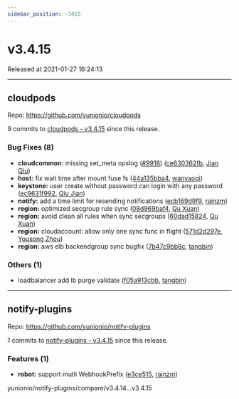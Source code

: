 ```yaml
---
sidebar_position: -3415
---
```


# v3.4.15

Released at 2021-01-27 16:24:13

-----

## cloudpods

Repo: https://github.com/yunionio/cloudpods

9 commits to [cloudpods - v3.4.15](https://github.com/yunionio/cloudpods/compare/v3.4.14...v3.4.15) since this release.

### Bug Fixes (8)
- **cloudcommon:** missing set_meta opslog ([#9918](https://github.com/yunionio/cloudpods/issues/9918)) ([ce630362fb](https://github.com/yunionio/cloudpods/commit/ce630362fb90cf969bd7f25d7d5a750fa218ca82), [Jian Qiu](mailto:swordqiu@gmail.com))
- **host:** fix wait time after mount fuse fs ([44a135bba4](https://github.com/yunionio/cloudpods/commit/44a135bba44cc0aa33344fb7fb1f76b99394f490), [wanyaoqi](mailto:wanyaoqi@yunionyun.com))
- **keystone:** user create without password can login with any password ([ec9631f992](https://github.com/yunionio/cloudpods/commit/ec9631f992c01da412cf27e61b092fb931ffea0d), [Qiu Jian](mailto:qiujian@yunionyun.com))
- **notify:** add a time limit for resending notifications ([ecb169d9f9](https://github.com/yunionio/cloudpods/commit/ecb169d9f9a953ac8bc20ca868a1acaa852bbe7b), [rainzm](mailto:mjoycarry@gmail.com))
- **region:** optimized secgroup rule sync ([08d969baf4](https://github.com/yunionio/cloudpods/commit/08d969baf4bd7cf9bc53d1f7521525d017b1f5f2), [Qu Xuan](mailto:quxuan@yunionyun.com))
- **region:** avoid clean all rules when sync secgroups ([60dad15824](https://github.com/yunionio/cloudpods/commit/60dad15824dca045d08539804ffaac69408eb1f4), [Qu Xuan](mailto:quxuan@yunionyun.com))
- **region:** cloudaccount: allow only one sync func in flight ([571d2d297e](https://github.com/yunionio/cloudpods/commit/571d2d297eee8424359fcda7486e92ee5990fd23), [Yousong Zhou](mailto:zhouyousong@yunionyun.com))
- **region:** aws elb backendgroup sync bugfix ([7b47c9bb8c](https://github.com/yunionio/cloudpods/commit/7b47c9bb8c21a994ac8b9b8d26a6866f4fb3c0eb), [tangbin](mailto:tangbin@yunion.cn))

### Others (1)
- loadbalancer add lb purge validate ([f05a913cbb](https://github.com/yunionio/cloudpods/commit/f05a913cbbe61617496bb4a7a50024b7fe365dd8), [tangbin](mailto:tangbin@yunion.cn))

-----

## notify-plugins

Repo: https://github.com/yunionio/notify-plugins

1 commits to [notify-plugins - v3.4.15](https://github.com/yunionio/notify-plugins/compare/v3.4.14...v3.4.15) since this release.

### Features (1)
- **robot:** support mutli WebhookPrefix ([e3ce515](https://github.com/yunionio/notify-plugins/commit/e3ce5154bc0e6d347ee43c394e8ad3203ccc826e), [rainzm](mailto:mjoycarry@gmail.com))

yunionio/notify-plugins/compare/v3.4.14...v3.4.15

